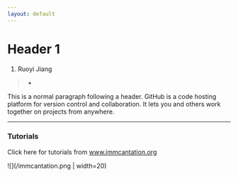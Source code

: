 ```yaml
---
layout: default
---
```


# Header 1

1. Ruoyi Jiang 

> *

This is a normal paragraph following a header. GitHub is a code hosting platform for version control and collaboration. It lets you and others work together on projects from anywhere.

* * *

### Tutorials 

Click here for tutorials from www.immcantation.org

<!-- <a href="https://changeo.readthedocs.io/en/latest/examples/10x.html" rel = "Tutorials"> -->
<!-- <img src="https://immcantation.readthedocs.io/en/latest/_static/immcantation.png" width="20" height="20" />  -->

<!-- <img width="200" alt="portfolio_view" src="/immcantation.png"> -->

![](/immcantation.png | width=20)

<!-- <img src="/immcantation.png" alt="Kitten" title="A cute kitten" width="150" height="100" /> -->
<!-- </a> -->